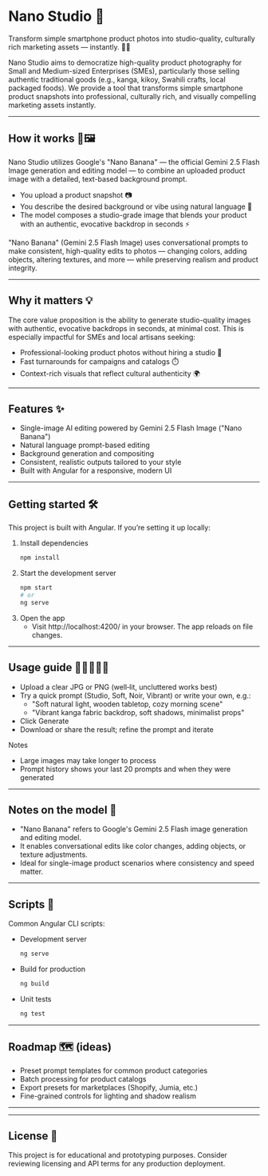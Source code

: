 # Nano Studio 🚀

Transform simple smartphone product photos into studio-quality, culturally rich marketing assets — instantly. 📸✨

Nano Studio aims to democratize high-quality product photography for Small and Medium-sized Enterprises (SMEs), particularly those selling authentic traditional goods (e.g., kanga, kikoy, Swahili crafts, local packaged foods). We provide a tool that transforms simple smartphone product snapshots into professional, culturally rich, and visually compelling marketing assets instantly.

---

## How it works 🧠🖼️
Nano Studio utilizes Google's "Nano Banana" — the official Gemini 2.5 Flash Image generation and editing model — to combine an uploaded product image with a detailed, text-based background prompt.

- You upload a product snapshot 📷
- You describe the desired background or vibe using natural language 📝
- The model composes a studio-grade image that blends your product with an authentic, evocative backdrop in seconds ⚡

"Nano Banana" (Gemini 2.5 Flash Image) uses conversational prompts to make consistent, high-quality edits to photos — changing colors, adding objects, altering textures, and more — while preserving realism and product integrity.

---

## Why it matters 💡
The core value proposition is the ability to generate studio-quality images with authentic, evocative backdrops in seconds, at minimal cost. This is especially impactful for SMEs and local artisans seeking:

- Professional-looking product photos without hiring a studio 💼
- Fast turnarounds for campaigns and catalogs ⏱️
- Context-rich visuals that reflect cultural authenticity 🌍

---

## Features ✨
- Single-image AI editing powered by Gemini 2.5 Flash Image ("Nano Banana")
- Natural language prompt-based editing
- Background generation and compositing
- Consistent, realistic outputs tailored to your style
- Built with Angular for a responsive, modern UI

---

## Getting started 🛠️
This project is built with Angular. If you’re setting it up locally:

1. Install dependencies
   ```bash
   npm install
   ```
2. Start the development server
   ```bash
   npm start
   # or
   ng serve
   ```
3. Open the app
   - Visit http://localhost:4200/ in your browser. The app reloads on file changes.

---

## Usage guide 👩🏽‍💻👨‍💻
- Upload a clear JPG or PNG (well‑lit, uncluttered works best)
- Try a quick prompt (Studio, Soft, Noir, Vibrant) or write your own, e.g.:
  - "Soft natural light, wooden tabletop, cozy morning scene"
  - "Vibrant kanga fabric backdrop, soft shadows, minimalist props"
- Click Generate
- Download or share the result; refine the prompt and iterate

Notes
- Large images may take longer to process
- Prompt history shows your last 20 prompts and when they were generated
---

## Notes on the model 🧩
- "Nano Banana" refers to Google's Gemini 2.5 Flash image generation and editing model.
- It enables conversational edits like color changes, adding objects, or texture adjustments.
- Ideal for single-image product scenarios where consistency and speed matter.

---

## Scripts 📜
Common Angular CLI scripts:

- Development server
  ```bash
  ng serve
  ```
- Build for production
  ```bash
  ng build
  ```
- Unit tests
  ```bash
  ng test
  ```

---

## Roadmap 🗺️ (ideas)
- Preset prompt templates for common product categories
- Batch processing for product catalogs
- Export presets for marketplaces (Shopify, Jumia, etc.)
- Fine-grained controls for lighting and shadow realism

---

---

## License 📄
This project is for educational and prototyping purposes. Consider reviewing licensing and API terms for any production deployment.
